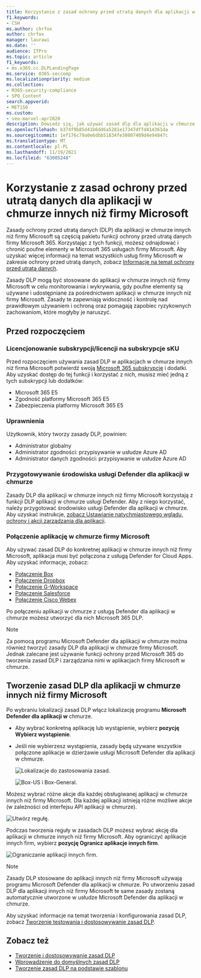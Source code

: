 ```yaml
---
title: Korzystanie z zasad ochrony przed utratą danych dla aplikacji w chmurze innych niż firmy Microsoft
f1.keywords:
- CSH
ms.author: chrfox
author: chrfox
manager: laurawi
ms.date: ''
audience: ITPro
ms.topic: article
f1_keywords:
- ms.o365.cc.DLPLandingPage
ms.service: O365-seccomp
ms.localizationpriority: medium
ms.collection:
- M365-security-compliance
- SPO_Content
search.appverid:
- MET150
ms.custom:
- seo-marvel-apr2020
description: Dowiedz się, jak używać zasad dlp dla aplikacji w chmurze innych niż firmy Microsoft.
ms.openlocfilehash: b374f9b85d41b6dd6a5281e17347dffd414361da
ms.sourcegitcommit: 1ef176c79a0e6dbb51834fe30807409d4e94847c
ms.translationtype: MT
ms.contentlocale: pl-PL
ms.lasthandoff: 11/19/2021
ms.locfileid: "63005248"
---
```

# <a name="use-data-loss-prevention-policies-for-non-microsoft-cloud-apps"></a>Korzystanie z zasad ochrony przed utratą danych dla aplikacji w chmurze innych niż firmy Microsoft

Zasady ochrony przed utratą danych (DLP) dla aplikacji w chmurze innych niż firmy Microsoft są częścią pakietu funkcji ochrony przed utratą danych firmy Microsoft 365. Korzystając z tych funkcji, możesz odnajdować i chronić poufne elementy w Microsoft 365 usługach firmy Microsoft. Aby uzyskać więcej informacji na temat wszystkich usług firmy Microsoft w zakresie ochrony przed utratą danych, zobacz [Informacje na temat ochrony przed utratą danych](dlp-learn-about-dlp.md).

Zasady DLP mogą być stosowane do aplikacji w chmurze innych niż firmy Microsoft w celu monitorowania i wykrywania, gdy poufne elementy są używane i udostępniane za pośrednictwem aplikacji w chmurze innych niż firmy Microsoft. Zasady te zapewniają widoczność i kontrolę nad prawidłowym używaniem i ochroną oraz pomagają zapobiec ryzykownych zachowaniom, które mogłyby je naruszyć.

## <a name="before-you-begin"></a>Przed rozpoczęciem

### <a name="skusubscriptions-licensing"></a>Licencjonowanie subskrypcji/licencji na subskrypcje sKU

Przed rozpoczęciem używania zasad DLP w aplikacjach w chmurze innych niż firma Microsoft potwierdź swoją [Microsoft 365 subskrypcję](https://www.microsoft.com/microsoft-365/compare-microsoft-365-enterprise-plans?rtc=1) i dodatki. Aby uzyskać dostęp do tej funkcji i korzystać z nich, musisz mieć jedną z tych subskrypcji lub dodatków:

- Microsoft 365 E5
- Zgodność platformy Microsoft 365 E5
- Zabezpieczenia platformy Microsoft 365 E5

### <a name="permissions"></a>Uprawnienia
Użytkownik, który tworzy zasady DLP, powinien:

- Administrator globalny
- Administrator zgodności: przypisywanie w usłudze Azure AD
- Administrator danych zgodności: przypisywanie w usłudze Azure AD

### <a name="prepare-your-defender-for-cloud-apps-environment"></a>Przygotowywanie środowiska usługi Defender dla aplikacji w chmurze

Zasady DLP dla aplikacji w chmurze innych niż firmy Microsoft korzystają z funkcji DLP aplikacji w chmurze usługi Defender. Aby z niego korzystać, należy przygotować środowisko usługi Defender dla aplikacji w chmurze. Aby uzyskać instrukcje, [zobacz Ustawianie natychmiastowego wglądu, ochrony i akcji zarządzania dla aplikacji](/cloud-app-security/getting-started-with-cloud-app-security#step-1-set-instant-visibility-protection-and-governance-actions-for-your-apps).

### <a name="connect-a-non-microsoft-cloud-app"></a>Połączenie aplikację w chmurze firmy Microsoft

Aby używać zasad DLP do konkretnej aplikacji w chmurze innych niż firmy Microsoft, aplikacja musi być połączona z usługą Defender for Cloud Apps. Aby uzyskać informacje, zobacz:

- [Połączenie Box](/cloud-app-security/connect-box-to-microsoft-cloud-app-security)
- [Połączenie Dropbox](/cloud-app-security/connect-dropbox-to-microsoft-cloud-app-security)
- [Połączenie G-Workspace](/cloud-app-security/connect-google-apps-to-microsoft-cloud-app-security)
- [Połączenie Salesforce](/cloud-app-security/connect-salesforce-to-microsoft-cloud-app-security)
- [Połączenie Cisco Webex](/cloud-app-security/connect-webex-to-microsoft-cloud-app-security)

Po połączeniu aplikacji w chmurze z usługą Defender dla aplikacji w chmurze możesz utworzyć dla nich Microsoft 365 DLP.

> [!NOTE]
> Za pomocą programu Microsoft Defender dla aplikacji w chmurze można również tworzyć zasady DLP dla aplikacji w chmurze firmy Microsoft. Jednak zalecane jest używanie funkcji ochrony przed Microsoft 365 do tworzenia zasad DLP i zarządzania nimi w aplikacjach firmy Microsoft w chmurze.

## <a name="create-a-dlp-policy-to-a-non-microsoft-cloud-app"></a>Tworzenie zasad DLP dla aplikacji w chmurze innych niż firmy Microsoft

Po wybraniu lokalizacji zasad DLP włącz lokalizację programu **Microsoft Defender dla aplikacji w** chmurze.

- Aby wybrać konkretną aplikację lub wystąpienie, wybierz **pozycję Wybierz wystąpienie**.
- Jeśli nie wybierzesz wystąpienia, zasady będą używane wszystkie połączone aplikacje w dzierżawie usługi Microsoft Defender dla aplikacji w chmurze.

   ![Lokalizacje do zastosowania zasad.](../media/1-dlp-non-microsoft-cloud-app-choose-instance.png)

   ![Box-US i Box-General.](../media/2-dlp-non-microsoft-cloud-app-box.png)

Możesz wybrać różne akcje dla każdej obsługiwanej aplikacji w chmurze innych niż firmy Microsoft. Dla każdej aplikacji istnieją różne możliwe akcje (w zależności od interfejsu API aplikacji w chmurze).

![Utwórz regułę.](../media/3-dlp-non-microsoft-cloud-app-create-rule.png)

Podczas tworzenia reguły w zasadach DLP możesz wybrać akcję dla aplikacji w chmurze innych niż firmy Microsoft. Aby ograniczyć aplikacje innych firm, wybierz **pozycję Ogranicz aplikacje innych firm**.

![Ograniczanie aplikacji innych firm.](../media/4-dlp-non-microsoft-cloud-app-restrict-third-party-apps.png)

> [!NOTE]
> Zasady DLP stosowane do aplikacji innych niż firmy Microsoft używają programu Microsoft Defender dla aplikacji w chmurze. Po utworzeniu zasad DLP dla aplikacji innych niż firmy Microsoft te same zasady zostaną automatycznie utworzone w usłudze Microsoft Defender dla aplikacji w chmurze.

Aby uzyskać informacje na temat tworzenia i konfigurowania zasad DLP, zobacz [Tworzenie testowania i dostosowywanie zasad DLP](./create-test-tune-dlp-policy.md).

## <a name="see-also"></a>Zobacz też

- [Tworzenie i dostosowywanie zasad DLP](./create-test-tune-dlp-policy.md)
- [Wprowadzenie do domyślnych zasad DLP](./get-started-with-the-default-dlp-policy.md)
- [Tworzenie zasad DLP na podstawie szablonu](./create-a-dlp-policy-from-a-template.md)
